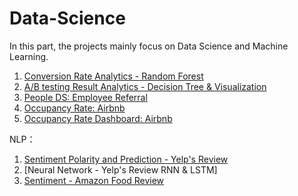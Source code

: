 # Data-Science

In this part, the projects mainly focus on Data Science and Machine Learning.

1. [Conversion Rate Analytics - Random Forest](https://github.com/xl215/Data-Science/blob/master/Site%20Conversion%20Rate%20-%20Prediction%20Random%20Forest.ipynb)
2. [A/B testing Result Analytics - Decision Tree & Visualization](https://github.com/xl215/Data-Science/blob/master/AB%20Testing%20Result%20Analytics%20and%20Prediction.ipynb)
3. [People DS: Employee Referral](https://github.com/xl215/Data-Science/blob/master/People%20Data%20Science%20-%20Employee%20Retention%20Prediction.ipynb)
4. [Occupancy Rate: Airbnb](https://github.com/xl215/Data-Science/blob/master/Airbnb%20Occupancy%20Rate%20-%20Visualization%20%26%20Prediction.ipynb)
5. [Occupancy Rate Dashboard: Airbnb](https://public.tableau.com/profile/xuan.liu7775#!/vizhome/AirbnbOccupancyRate-SF/DashboardSFOccupancyRate?publish=yes)

NLP：
1. [Sentiment Polarity and Prediction - Yelp's Review](https://github.com/xl215/Data-Science/blob/master/NLP%20%20-%20Sentiment%20Analysis%20for%20Yelp%20Review%20and%20Star%20Prediction.ipynb)
2. [Neural Network - Yelp's Review RNN & LSTM]
3. [Sentiment - Amazon Food Review](https://github.com/xl215/Data-Science/blob/master/Sentiment%20Analysis%20-%20Amazon%20Fine%20Food%20Review.ipynb)
